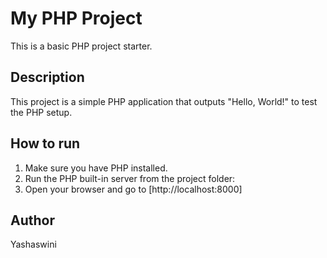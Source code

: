 # My PHP Project

This is a basic PHP project starter.

## Description

This project is a simple PHP application that outputs "Hello, World!" to test the PHP setup.

## How to run

1. Make sure you have PHP installed.
2. Run the PHP built-in server from the project folder:
3. Open your browser and go to [http://localhost:8000]

## Author

Yashaswini
